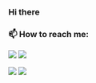 ### Hi there

### 📫 How to reach me: 
<a href="https://www.linkedin.com/in/ivan-gyoshev/"><img src="https://img.shields.io/badge/-Ivan%20Gyoshev-0A66C2?style=flat&logo=linkedin&logoColor=white"/></a>
<a href="mailto:gyoshev.ivan@gmail.com"><img src="https://img.shields.io/badge/-gyoshev.ivan@gmail.com-EA4335?style=flat&logo=gmail&logoColor=white"/></a>

<img src="https://github-readme-stats.vercel.app/api?username=Ivan-Gyoshev&theme=tokyonight&include_all_commits=true&count_private=true&show_icons=true"/>
<img src="https://github-readme-stats.vercel.app/api/top-langs?username=Ivan-Gyoshev&theme=tokyonight&layout=compact"/>
<!--
**Ivan-Gyoshev/Ivan-Gyoshev** is a ✨ _special_ ✨ repository because its `README.md` (this file) appears on your GitHub profile.

Here are some ideas to get you started:

- 🔭 I’m currently working on ...
- 🌱 I’m currently learning ...
- 👯 I’m looking to collaborate on ...
- 🤔 I’m looking for help with ...
- 💬 Ask me about ...
- 📫 How to reach me: ...
- 😄 Pronouns: ...
- ⚡ Fun fact: ...
-->
